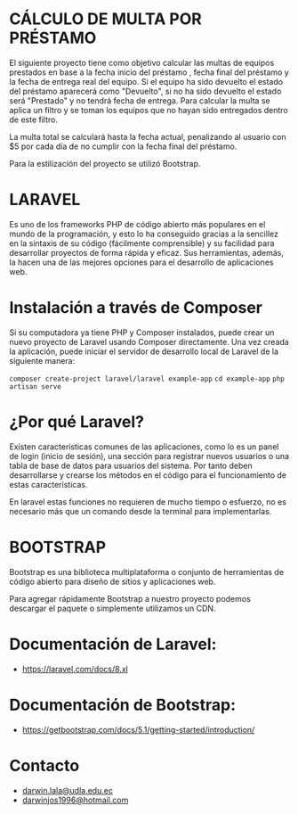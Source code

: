 # CÁLCULO DE MULTA POR PRÉSTAMO

El siguiente proyecto tiene como objetivo calcular las multas de equipos prestados en base a la fecha inicio del préstamo , fecha final del préstamo y la fecha de entrega real del equipo. Si el equipo ha sido devuelto el estado del préstamo aparecerá como "Devuelto", si no ha sido devuelto el estado será "Prestado" y no tendrá fecha de entrega. Para calcular la multa se aplica un filtro y se toman los equipos que no hayan sido entregados dentro de este filtro.

La multa total se calculará hasta la fecha actual, penalizando al usuario con $5 por cada día de no cumplir con la fecha final del préstamo.

Para la estilización del proyecto se utilizó Bootstrap.

# LARAVEL

Es uno de los frameworks PHP de código abierto más populares en el mundo de la programación, y esto lo ha conseguido gracias a la sencillez en la sintaxis de su código (fácilmente comprensible) y su facilidad para desarrollar proyectos de forma rápida y eficaz. Sus herramientas, además, la hacen una de las mejores opciones para el desarrollo de aplicaciones web.

# Instalación a través de Composer

Si su computadora ya tiene PHP y Composer instalados, puede crear un nuevo proyecto de Laravel usando Composer directamente. Una vez creada la aplicación, puede iniciar el servidor de desarrollo local de Laravel de la siguiente manera:

`composer create-project laravel/laravel example-app`
`cd example-app`
`php artisan serve`

# ¿Por qué Laravel?

Existen características comunes de las aplicaciones, como lo es un panel de login (inicio de sesión), una sección para registrar nuevos usuarios o una tabla de base de datos para usuarios del sistema. Por tanto deben desarrollarse y crearse los métodos en el código para el funcionamiento de estas características.

En laravel estas funciones no requieren de mucho tiempo o esfuerzo, no es necesario más que un comando desde la terminal para implementarlas.

# BOOTSTRAP

Bootstrap es una biblioteca multiplataforma o conjunto de herramientas de código abierto para diseño de sitios y aplicaciones web.

Para agregar rápidamente Bootstrap a nuestro proyecto podemos descargar el paquete o simplemente utilizamos un CDN.

# Documentación de Laravel:

-   https://laravel.com/docs/8.xl

# Documentación de Bootstrap:

-   https://getbootstrap.com/docs/5.1/getting-started/introduction/

# Contacto

- darwin.lala@udla.edu.ec
- darwinjos1996@hotmail.com
